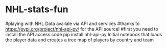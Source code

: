 # NHL-stats-fun
#playing with NHL Data availale via API and services
#thanks to https://pypi.org/project/nhl-api-py/ for the API source!
#first you need to install the API access code
pip install nhl-api-py
Initial notebook that loads the player data and creates a tree map of players by country and team